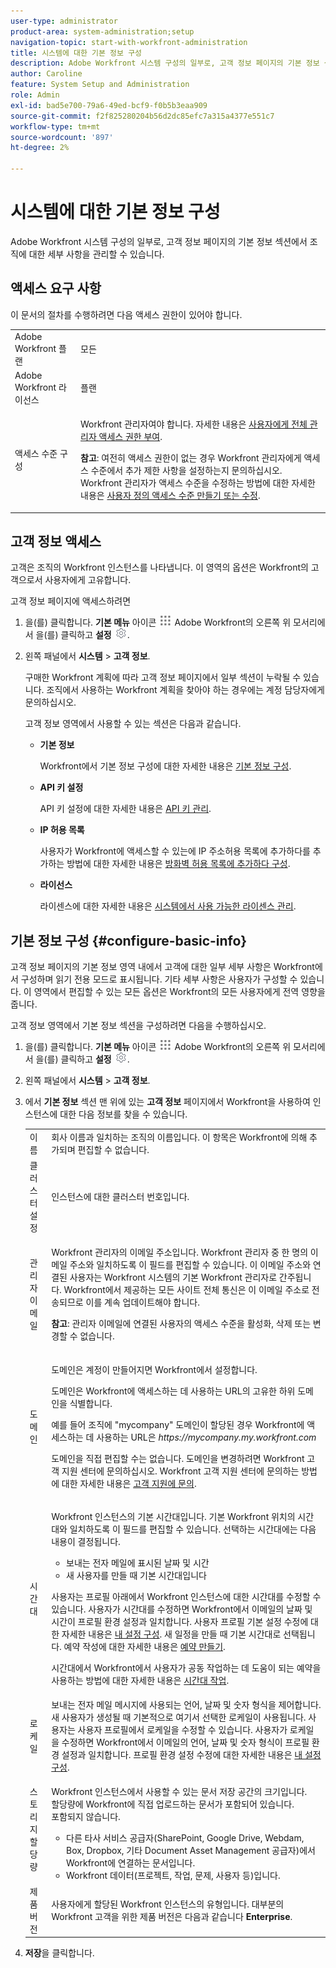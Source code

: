 ```yaml
---
user-type: administrator
product-area: system-administration;setup
navigation-topic: start-with-workfront-administration
title: 시스템에 대한 기본 정보 구성
description: Adobe Workfront 시스템 구성의 일부로, 고객 정보 페이지의 기본 정보 섹션에서 조직에 대한 세부 사항을 관리할 수 있습니다.
author: Caroline
feature: System Setup and Administration
role: Admin
exl-id: bad5e700-79a6-49ed-bcf9-f0b5b3eaa909
source-git-commit: f2f825280204b56d2dc85efc7a315a4377e551c7
workflow-type: tm+mt
source-wordcount: '897'
ht-degree: 2%

---
```


# 시스템에 대한 기본 정보 구성

<!--DON'T DELETE, DRAFT OR HIDE THIS ARTICLE. IT IS LINKED TO THE PRODUCT, THROUGH THE CONTEXT SENSITIVE HELP LINKS.</p>-->

Adobe Workfront 시스템 구성의 일부로, 고객 정보 페이지의 기본 정보 섹션에서 조직에 대한 세부 사항을 관리할 수 있습니다.

## 액세스 요구 사항

이 문서의 절차를 수행하려면 다음 액세스 권한이 있어야 합니다.

<table style="table-layout:auto"> <col> 
 <col> 
 <tbody> 
  <tr> 
   <td role="rowheader">Adobe Workfront 플랜</td> 
   <td>모든</td> 
  </tr> 
  <tr> 
   <td role="rowheader">Adobe Workfront 라이선스</td> 
   <td>플랜</td> 
  </tr> 
  <tr> 
   <td role="rowheader">액세스 수준 구성</td> 
   <td> <p>Workfront 관리자여야 합니다. 자세한 내용은 <a href="../../administration-and-setup/add-users/configure-and-grant-access/grant-a-user-full-administrative-access.md" class="MCXref xref">사용자에게 전체 관리자 액세스 권한 부여</a>.</p> <p><b>참고</b>: 여전히 액세스 권한이 없는 경우 Workfront 관리자에게 액세스 수준에서 추가 제한 사항을 설정하는지 문의하십시오. Workfront 관리자가 액세스 수준을 수정하는 방법에 대한 자세한 내용은 <a href="../../administration-and-setup/add-users/configure-and-grant-access/create-modify-access-levels.md" class="MCXref xref">사용자 정의 액세스 수준 만들기 또는 수정</a>.</p> </td> 
  </tr> 
 </tbody> 
</table>

## 고객 정보 액세스

고객은 조직의 Workfront 인스턴스를 나타냅니다. 이 영역의 옵션은 Workfront의 고객으로서 사용자에게 고유합니다.

고객 정보 페이지에 액세스하려면

1. 을(를) 클릭합니다. **기본 메뉴** 아이콘 ![](assets/main-menu-icon.png) Adobe Workfront의 오른쪽 위 모서리에서 을(를) 클릭하고 **설정** ![](assets/gear-icon-settings.png).

1. 왼쪽 패널에서 **시스템** > **고객 정보**.

   구매한 Workfront 계획에 따라 고객 정보 페이지에서 일부 섹션이 누락될 수 있습니다. 조직에서 사용하는 Workfront 계획을 찾아야 하는 경우에는 계정 담당자에게 문의하십시오.

   고객 정보 영역에서 사용할 수 있는 섹션은 다음과 같습니다.

   * **기본 정보**

      Workfront에서 기본 정보 구성에 대한 자세한 내용은 [기본 정보 구성](#configure-basic-info).

   * **API 키 설정**

      API 키 설정에 대한 자세한 내용은 [API 키 관리](../../administration-and-setup/manage-workfront/security/manage-api-keys.md).

   * **IP 허용 목록**

      사용자가 Workfront에 액세스할 수 있는에 IP 주소허용 목록에 추가하다를 추가하는 방법에 대한 자세한 내용은 [방화벽 허용 목록에 추가하다 구성](../../administration-and-setup/get-started-wf-administration/configure-your-firewall.md).

   * **라이선스**

      라이센스에 대한 자세한 내용은 [시스템에서 사용 가능한 라이센스 관리](../../administration-and-setup/get-started-wf-administration/manage-available-licenses-in-your-system.md).

## 기본 정보 구성 {#configure-basic-info}

고객 정보 페이지의 기본 정보 영역 내에서 고객에 대한 일부 세부 사항은 Workfront에서 구성하며 읽기 전용 모드로 표시됩니다. 기타 세부 사항은 사용자가 구성할 수 있습니다. 이 영역에서 편집할 수 있는 모든 옵션은 Workfront의 모든 사용자에게 전역 영향을 줍니다.

고객 정보 영역에서 기본 정보 섹션을 구성하려면 다음을 수행하십시오.

1. 을(를) 클릭합니다. **기본 메뉴** 아이콘 ![](assets/main-menu-icon.png) Adobe Workfront의 오른쪽 위 모서리에서 을(를) 클릭하고 **설정** ![](assets/gear-icon-settings.png).

1. 왼쪽 패널에서 **시스템** > **고객 정보**.

1. 에서 **기본 정보** 섹션 맨 위에 있는 **고객 정보** 페이지에서 Workfront을 사용하여 인스턴스에 대한 다음 정보를 찾을 수 있습니다.

   <table style="table-layout:auto"> 
    <col> 
    <col> 
    <tbody> 
     <tr> 
      <td role="rowheader">이름</td> 
      <td>회사 이름과 일치하는 조직의 이름입니다. 이 항목은 Workfront에 의해 추가되며 편집할 수 없습니다.</td> 
     </tr> 
     <tr> 
      <td role="rowheader">클러스터 설정 </td> 
      <td>인스턴스에 대한 클러스터 번호입니다.</td> 
     </tr> 
     <tr> 
      <td role="rowheader">관리자 이메일</td> 
      <td> <p>Workfront 관리자의 이메일 주소입니다. Workfront 관리자 중 한 명의 이메일 주소와 일치하도록 이 필드를 편집할 수 있습니다. 이 이메일 주소와 연결된 사용자는 Workfront 시스템의 기본 Workfront 관리자로 간주됩니다. Workfront에서 제공하는 모든 사이트 전체 통신은 이 이메일 주소로 전송되므로 이를 계속 업데이트해야 합니다.</p> <p><b>참고</b>: 관리자 이메일에 연결된 사용자의 액세스 수준을 활성화, 삭제 또는 변경할 수 없습니다.</p> </td> 
     </tr> 
     <tr> 
      <td role="rowheader">도메인</td> 
      <td> <p>도메인은 계정이 만들어지면 Workfront에서 설정합니다.</p> <p>도메인은 Workfront에 액세스하는 데 사용하는 URL의 고유한 하위 도메인을 식별합니다.<p>예를 들어 조직에 "mycompany" 도메인이 할당된 경우 Workfront에 액세스하는 데 사용하는 URL은 <i>https://mycompany.my.workfront.com</i></p><p>도메인을 직접 편집할 수는 없습니다. 도메인을 변경하려면 Workfront 고객 지원 센터에 문의하십시오. Workfront 고객 지원 센터에 문의하는 방법에 대한 자세한 내용은 <a href="../../workfront-basics/tips-tricks-and-troubleshooting/contact-customer-support.md" class="MCXref xref">고객 지원에 문의</a>.</p> </td> 
     </tr> 
     <tr> 
      <td role="rowheader">시간대</td> 
      <td> <p>Workfront 인스턴스의 기본 시간대입니다. 기본 Workfront 위치의 시간대와 일치하도록 이 필드를 편집할 수 있습니다. 선택하는 시간대에는 다음 내용이 결정됩니다. </p> 
       <ul> 
        <li>보내는 전자 메일에 표시된 날짜 및 시간</li> 
        <li>새 사용자를 만들 때 기본 시간대입니다</li> 
       </ul> <p>사용자는 프로필 아래에서 Workfront 인스턴스에 대한 시간대를 수정할 수 있습니다. 사용자가 시간대를 수정하면 Workfront에서 이메일의 날짜 및 시간이 프로필 환경 설정과 일치합니다. 사용자 프로필 기본 설정 수정에 대한 자세한 내용은 <a href="../../workfront-basics/manage-your-account-and-profile/configuring-your-user-profile/configure-my-settings.md" class="MCXref xref">내 설정 구성</a>. 새 일정을 만들 때 기본 시간대로 선택됩니다. 예약 작성에 대한 자세한 내용은 <a href="../../administration-and-setup/set-up-workfront/configure-timesheets-schedules/create-schedules.md" class="MCXref xref">예약 만들기</a>.</p> <p>시간대에서 Workfront에서 사용자가 공동 작업하는 데 도움이 되는 예약을 사용하는 방법에 대한 자세한 내용은 <a href="../../workfront-basics/tips-tricks-and-troubleshooting/working-across-timezones.md" class="MCXref xref">시간대 작업</a>.</p> </td> 
     </tr> 
     <tr> 
      <td role="rowheader">로케일</td> 
      <td>보내는 전자 메일 메시지에 사용되는 언어, 날짜 및 숫자 형식을 제어합니다. 새 사용자가 생성될 때 기본적으로 여기서 선택한 로케일이 사용됩니다. 사용자는 사용자 프로필에서 로케일을 수정할 수 있습니다. 사용자가 로케일을 수정하면 Workfront에서 이메일의 언어, 날짜 및 숫자 형식이 프로필 환경 설정과 일치합니다. 프로필 환경 설정 수정에 대한 자세한 내용은 <a href="../../workfront-basics/manage-your-account-and-profile/configuring-your-user-profile/configure-my-settings.md" class="MCXref xref">내 설정 구성</a>.</td> 
     </tr> 
     <tr> 
      <td role="rowheader">스토리지 할당량</td> 
      <td> <p>Workfront 인스턴스에서 사용할 수 있는 문서 저장 공간의 크기입니다.<br>할당량에 Workfront에 직접 업로드하는 문서가 포함되어 있습니다.<br>포함되지 않습니다.</p> 
       <ul> 
        <li>다른 타사 서비스 공급자(SharePoint, Google Drive, Webdam, Box, Dropbox, 기타 Document Asset Management 공급자)에서 Workfront에 연결하는 문서입니다.</li> 
        <li>Workfront 데이터(프로젝트, 작업, 문제, 사용자 등)입니다.</li> 
       </ul> </td> 
     </tr> 
     <tr> 
      <td role="rowheader">제품 버전</td> 
      <td>사용자에게 할당된 Workfront 인스턴스의 유형입니다. 대부분의 Workfront 고객을 위한 제품 버전은 다음과 같습니다 <strong>Enterprise</strong>.</td> 
     </tr> 
    </tbody> 
   </table>

1. **저장**&#x200B;을 클릭합니다.
